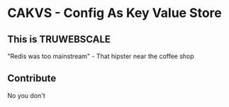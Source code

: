 # CAKVS - Config As Key Value Store

## This is TRUWEBSCALE

"Redis was too mainstream" - That hipster near the coffee shop

## Contribute

No you don't
